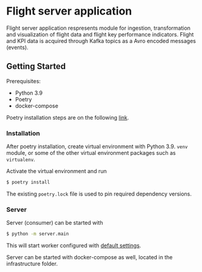 # Flight server application

Flight server application respresents module for ingestion, transformation and visualization of flight data and flight key performance indicators.
Flight and KPI data is acquired through Kafka topics as a Avro encoded messages (events).

## Getting Started

Prerequisites:

- Python 3.9
- Poetry
- docker-compose

Poetry installation steps are on the following [link](https://python-poetry.org/docs/#installation).

### Installation

After poetry installation, create virtual environment with Python 3.9.
`venv` module, or some of the other virtual environment
packages such as `virtualenv`.

Activate the virtual environment and run

```bash
$ poetry install
```

The existing `poetry.lock` file is used to pin required dependency versions.

### Server

Server (consumer) can be started with

```bash
$ python -m server.main
```

This will start worker configured with [default settings](./server/settings.toml).

Server can be started with docker-compose as well, located in the infrastructure folder.

